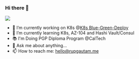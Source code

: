 ### Hi there 👋
![](https://komarev.com/ghpvc/?username=RupGautam&color=blue)
<!--
**RupGautam/RupGautam** is a ✨ _special_ ✨ repository because its `README.md` (this file) appears on your GitHub profile.
Here are some ideas to get you started:
-->
- 🔭 I’m currently working on K8s @[K8s Blue-Green-Deploy](https://github.com/RupGautam/k8s-blue-green-deployment/blob/master/README.md)
- 🌱 I’m currently learning K8s, AZ-104 and Hashi Vault/Consul
- 📚 I'm Doing PGP Diploma Program @CalTech 
- 💬 Ask me about anything...
- 📫 How to reach me: hello@rupgautam.me

